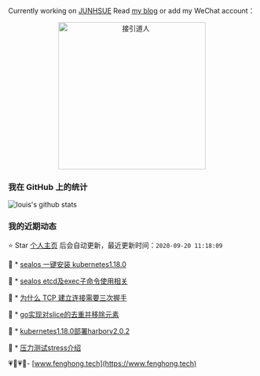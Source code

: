 Currently working on [JUNHSUE](https://www.junhsue.com/) Read [my blog](https://www.fenghong.tech/) or add my WeChat  account：
<div align="center">
  <p>
    
  <img src="https://www.fenghong.tech/images/images/wechat-qrcode.png" width="300" alt="接引道人" />

  </p>
</div>

### 我在 GitHub 上的统计

![louis's github stats](https://github-readme-stats.vercel.app/api?username=oldthreefeng&show_icons=true&hide_border=false)

<!--events start -->

### 我的近期动态

⭐️ Star [个人主页](https://github.com/oldthreefeng/oldthreefeng) 后会自动更新，最近更新时间：`2020-09-20 11:18:09`

📝 *  [sealos 一键安装 kubernetes1.18.0](https://www.fenghong.tech/blog/kubernetes/sealos-install/)

 
📝 *  [sealos etcd及exec子命令使用相关](https://www.fenghong.tech/blog/kubernetes/sealos-etcd-backup-exec/)

 
📝 *  [为什么 TCP 建立连接需要三次握手](https://www.fenghong.tech/blog/technology/why-tcp-three-way-hanshake/)

 
📝 *  [go实现对slice的去重并移除元素](https://www.fenghong.tech/blog/algorithm/go-slice-deduplicate/)

 
📝 *  [kubernetes1.18.0部署harborv2.0.2](https://www.fenghong.tech/blog/kubernetes/kubernetes-harbor-nginx-ingress/)

 
📝 *  [压力测试stress介绍](https://www.fenghong.tech/blog/tools/stress-testing-by-golang/)

 


<!--events end -->

 💗🌙💗🌙- [www.fenghong.tech](https://www.fenghong.tech)
